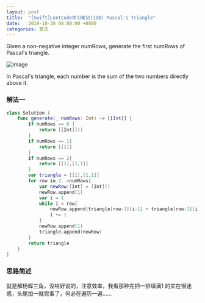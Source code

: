 ```yaml
---
layout: post
title:  "[Swift]LeetCode学习笔记(118) Pascal's Triangle"
date:   2019-10-30 08:00:00 +0800
categories: 算法
---
```


Given a non-negative integer numRows, generate the first numRows of Pascal's triangle.

![image](https://upload.wikimedia.org/wikipedia/commons/0/0d/PascalTriangleAnimated2.gif)

In Pascal's triangle, each number is the sum of the two numbers directly above it.


### 解法一

```swift
class Solution {
    func generate(_ numRows: Int) -> [[Int]] {
        if numRows == 0 {
            return [[Int]]()
        }
        if numRows == 1{
            return [[1]]
        }
        if numRows == 2{
            return [[1],[1,1]]
        }
        var triangle = [[1],[1,1]]
        for row in 2..<numRows{
            var newRow:[Int] = [Int]()
            newRow.append(1)
            var i = 1
            while i < row{
                newRow.append(triangle[row-1][i-1] + triangle[row-1][i])
                i += 1
            }
            newRow.append(1)
            triangle.append(newRow)
        }
        return triangle
    }
}
```

### 思路简述

就是解杨辉三角，没啥好说的，注意效率，我看那种先把一排填满1 的实在很迷惑，头尾加一就完事了，何必在遍历一遍……